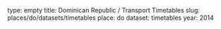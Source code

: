 type: empty
title: Dominican Republic / Transport Timetables
slug: places/do/datasets/timetables
place: do
dataset: timetables
year: 2014

